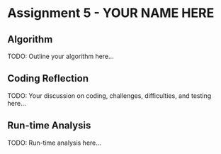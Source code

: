 # Assignment 5 - YOUR NAME HERE

## Algorithm

TODO: Outline your algorithm here...

## Coding Reflection

TODO: Your discussion on coding, challenges, difficulties, and testing here...

## Run-time Analysis

TODO: Run-time analysis here...
